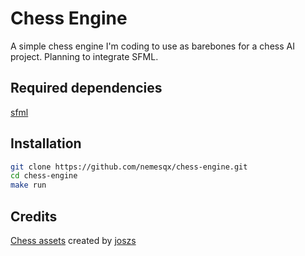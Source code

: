 # Chess Engine

A simple chess engine I'm coding to use as barebones for a chess AI project. Planning to integrate SFML.

## Required dependencies
[sfml](https://github.com/SFML/SFML)

## Installation
```bash
git clone https://github.com/nemesqx/chess-engine.git
cd chess-engine
make run
```
## Credits
[Chess assets](https://joszs.itch.io/chess-pack) created by [joszs](https://joszs.itch.io/)
